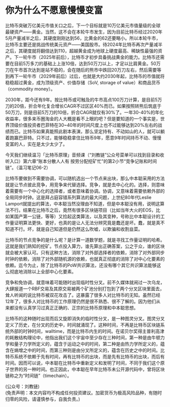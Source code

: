 # 你为什么不愿意慢慢变富 

比特币突破万亿美元市值关口之后，下一个目标就是10万亿美元市值量级的全球最硬资产——黄金。当然，这不会在本轮牛市发生，因为目前比特币经过2020年5月产量减半之后，其硬度刚刚达到56，比黄金的62还要略小。所以本轮牛市，比特币主要还是挑战传统美元资产——美国股市。待2024年比特币再次产量减半之后，其硬度就将翻倍达到110，超越黄金成为地球上硬度最高、稀缺性最强的资产。下一轮牛市（2025年前后），比特币才初步具备挑战黄金的能力。比特币还需要在目前5万多刀的基础上上涨10倍，达到50万刀以上，才足以比肩黄金。50万刀在牛市首次达到是站不稳的，会在随后的熊市中跌回20万刀左右，然后需要等到再下一轮牛市（2029年前后）过后，也就是大约2030年起，比特币的市值就将稳稳超过黄金，成为顶级资产、价值存储（SoV, storage of value）和商品货币（commodity money）。

2030年，距今还有9年。按比特币或可触及的牛市高点100万刀计算，是目前5万刀的20倍，折合年化复合增长CAGR不过区区40%而已。如果按照转熊后筑底于50万刀，则是目前5万刀的10倍，折合CAGR就仅有30%了。一年30-40%的年化收益率，很多来币圈淘金的人大概是看不上眼的吧？但是要知道的一个事实是，世界顶级价值投资者巴菲特在30~40年的时间尺度上也不过能够达到20%左右的战绩而已。比特币如果真能照此剧本表演，那么坚定持有、不动如山的人，就可以躺着跑赢巴菲特。只不过，能够稳稳拿住比特币9年，愿意9年时间持币不动、慢慢变富的人，实在是太少太少了。

今天我们继续温习「比特币原理」音频课（“刘教链”公众号菜单可以找到目录和收听入口）第六章“账本分散人人有 按劳分配挖矿忙”的第2小节“竞争记账和时间链”。（温习笔记06-2）

比特币要做到不需要协调，可以随机选出一个节点来出块，那么中本聪采用的方法就是让节点彼此竞争，用竞争来代替选择。竞争，就是去中心化的。选择，则意味着需要有一个中心化的选择者，或者意味着协调。协调，又意味着需要依赖外部的全局同步时钟。这是拜占庭容错系列算法的最大问题，上世纪80年代Leslie Lamport就提出的算法，中本聪当然没理由不知道，但是中本聪没有用，说明这算法不行。结果在比特币之后，竟然有很多区块链项目（比如当年大火的EOS，比如某国产第一公链，等等）又捡起这类算法，以及其变种，号称比中本聪设计的工作量证明算法更快、更好，也真的是让人无法分辨究竟是蠢还是坏。蠢，就是真不知道不行。坏，就是自己知道但是仍然这么吹嘘，以欺骗和收割韭菜。

比特币的节点竞争的是什么呢？是计算一道数学题，就是寻找工作量证明的哈希。这就是我们熟知的挖矿。节点投入算力，谁先算出正确答案，公之于众，谁的区块就会被大家认可。只有这种方法，消除了对外部选择者的依赖，消除了对外部同步时钟的依赖，消除了对外部随机源的依赖，也就真正彻底的消除了对中心化要素的依赖。迄今为止，除了比特币的PoW共识算法，还没有哪个其它共识算法能够这么彻底地消除以上全部中心化要素。

竞争和免协调，就意味着可能随时出现临时性分叉。前不久媒体就闹过一次乌龙，大肆报道一个RBF交易及其原交易被两个矿池分别打包到了两个分叉区块里面去，耸人听闻的说比特币被双花攻击了。这暴露了很多人对比特币的无知。虽然已经12年了，很多人对比特币的工作原理仍然是很不熟悉、很不了解的。因为他们从来都没有认真学习过真正正确的、正宗的比特币原理和中本聪思想。

比特币的这种随时出现而后又旋即消失的临时性分叉，是一种图灵分叉。图灵分叉定义了历史，在分叉的历史中，时间就涌现了。这种时间，不再是比特币区块链系统外部的时钟时间，walltime，而是比特币内生的时间。在诺贝尔奖得主普利高津的耗散结构理论中，他指出我们这个宇宙中至少存在三种时间，第一种是由牛顿力学和量子力学所定义的，蕴含于运动之中的时间，第二种是由热力学所定义的，蕴含在熵增之中的时间，而第三种则是由分叉所定义的，蕴含在历史之中的时间。比特币系统不依赖于先有时间，再有比特币的出块，而是先有比特币的出块，而后有时间。因而可以说，中本聪在比特币中重新定义和发明了时间，不同于我们这个原子世界的另一种时间。也正因此，中本聪在早年比特币未公开源代码中，曾将区块链称之为“时间链”（timechain）。

(公众号：刘教链) \
(免责声明：本文内容均不构成任何投资建议。加密货币为极高风险品种，有随时归零的风险，请谨慎参与，自我负责。)

